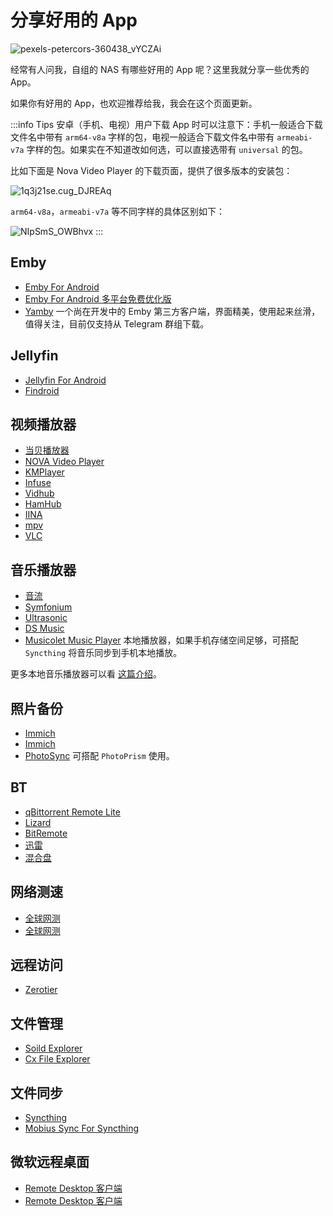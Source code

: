 # 分享好用的 App

![pexels-petercors-360438_vYCZAi](https://img-1255332810.cos.ap-chengdu.myqcloud.com/pexels-petercors-360438_vYCZAi.jpg)

经常有人问我，自组的 NAS 有哪些好用的 App 呢？这里我就分享一些优秀的 App。

如果你有好用的 App，也欢迎推荐给我，我会在这个页面更新。

:::info Tips
安卓（手机、电视）用户下载 App 时可以注意下：手机一般适合下载文件名中带有 `arm64-v8a` 字样的包，电视一般适合下载文件名中带有 `armeabi-v7a` 字样的包。如果实在不知道改如何选，可以直接选带有 `universal` 的包。

比如下面是 Nova Video Player 的下载页面，提供了很多版本的安装包：

![1q3j21se.cug_DJREAq](https://img-1255332810.cos.ap-chengdu.myqcloud.com/1q3j21se.cug_DJREAq.png)

`arm64-v8a`，`armeabi-v7a` 等不同字样的具体区别如下：

![NIpSmS_OWBhvx](https://img-1255332810.cos.ap-chengdu.myqcloud.com/NIpSmS_OWBhvx.png)
:::

## Emby 

- [Emby For Android](https://emby.media/emby-for-android.html) <Badge type="tip" text="Android" /><Badge type="warning" text="官方" />
- [Emby For Android 多平台免费优化版](https://www.lckp.top/thing/emby-client/) <Badge type="tip" text="Android" />
- [Yamby](https://t.me/yamby_release) <Badge type="tip" text="Android" /> 一个尚在开发中的 Emby 第三方客户端，界面精美，使用起来丝滑，值得关注，目前仅支持从 Telegram 群组下载。

## Jellyfin

- [Jellyfin For Android](https://github.com/jellyfin/jellyfin-android) <Badge type="tip" text="Android" /><Badge type="warning" text="官方" />
- [Findroid](https://github.com/jarnedemeulemeester/findroid) <Badge type="tip" text="Android" />

## 视频播放器

- [当贝播放器](https://www.dangbei.com/player/) <Badge type="tip" text="Android TV" />
- [NOVA Video Player](https://github.com/nova-video-player/aos-AVP/releases/) <Badge type="tip" text="Android TV" />
- [KMPlayer](https://play.google.com/store/apps/details?id=com.kmplayer&hl=en_US) <Badge type="tip" text="Android" />
- [Infuse](https://apps.apple.com/us/app/infuse-video-player/id1136220934) <Badge type="tip" text="iOS" />
- [Vidhub](https://apps.apple.com/cn/app/vidhub-%E9%AB%98%E6%B8%85%E5%BD%B1%E7%89%87%E8%A7%86%E9%A2%91%E6%92%AD%E6%94%BE%E5%99%A8-%E5%BF%AB%E6%92%AD%E9%98%BF%E9%87%8C%E4%BA%91%E7%9B%98-%E7%99%BE%E5%BA%A6%E7%BD%91%E7%9B%98/id1659622164) <Badge type="tip" text="iOS" /><Badge type="tip" text="macOS" />
- [HamHub](https://apps.apple.com/us/app/hamhub/id6458691598) <Badge type="tip" text="iOS" />
- [IINA](https://iina.io/) <Badge type="tip" text="macOS" />
- [mpv](https://mpv.io/) <Badge type="tip" text="macOS" /><Badge type="tip" text="Windows" />
- [VLC](https://www.videolan.org/) <Badge type="tip" text="macOS" /><Badge type="tip" text="Windows" />

## 音乐播放器

- [音流](https://music.aqzscn.cn/) <Badge type="tip" text="Android" /><Badge type="tip" text="iOS" />
- [Symfonium](https://symfonium.app/) <Badge type="tip" text="Android" />
- [Ultrasonic](https://ultrasonic.gitlab.io/) <Badge type="tip" text="Android" />
- [DS Music](https://apps.apple.com/cn/app/ds-music-synology%E7%BE%A4%E6%99%96nas%E9%9F%B3%E4%B9%90%E6%92%AD%E6%94%BE%E5%99%A8/id6476442387) <Badge type="tip" text="iOS" />
- [Musicolet Music Player](https://play.google.com/store/apps/details?id=in.krosbits.musicolet&hl=en_US) <Badge type="tip" text="Android" /> 本地播放器，如果手机存储空间足够，可搭配 `Syncthing` 将音乐同步到手机本地播放。

更多本地音乐播放器可以看 [这篇介绍](https://sspai.com/post/77789)。

## 照片备份

- [Immich](https://github.com/immich-app/immich/releases) <Badge type="tip" text="Android" /><Badge type="warning" text="官方" />
- [Immich](https://apps.apple.com/us/app/immich/id1613945652) <Badge type="tip" text="iOS" /><Badge type="warning" text="官方" />
- [PhotoSync](https://www.photosync-app.com/home) <Badge type="tip" text="Android" /><Badge type="tip" text="iOS" /> 可搭配 `PhotoPrism` 使用。

## BT

- [qBittorrent Remote Lite](https://play.google.com/store/apps/details?id=me.fengmlo.qbRemoteFree&hl=en_US) <Badge type="tip" text="Android" />
- [Lizard](https://nagornyi.su/lizard/) <Badge type="tip" text="macOS" />
- [BitRemote](https://testflight.apple.com/join/yOuPRI3A) <Badge type="tip" text="iOS" /><Badge type="danger" text="TestFlight" />
- [迅雷](https://m.xunlei.com/) <Badge type="tip" text="Android" /><Badge type="tip" text="iOS" />
- [混合盘](https://hunhepan.com/) <Badge type="tip" text="Android" />

## 网络测速

- [全球网测](https://apps.apple.com/cn/app/%E5%85%A8%E7%90%83%E7%BD%91%E6%B5%8B/id1668623776) <Badge type="tip" text="iOS" /><Badge type="warning" text="官方" />
- [全球网测](http://dlc.cnspeedtest.com:8088/TaierAndroid/download/globalspeed_down.html) <Badge type="tip" text="Android" /><Badge type="warning" text="官方" />

## 远程访问

- [Zerotier](https://www.zerotier.com/download/) <Badge type="tip" text="Android" /><Badge type="tip" text="iOS" /><Badge type="warning" text="官方" />

## 文件管理

- [Soild Explorer](https://neatbytes.com/solidexplorer/) <Badge type="tip" text="Android" />
- [Cx File Explorer](https://cxfileexplorer.com/) <Badge type="tip" text="Android" />

## 文件同步

- [Syncthing](https://play.google.com/store/apps/details?id=com.nutomic.syncthingandroid) <Badge type="tip" text="Android" /><Badge type="warning" text="官方" />
- [Mobius Sync For Syncthing](https://apps.apple.com/us/app/m%C3%B6bius-sync/id1539203216) <Badge type="tip" text="iOS" />

## 微软远程桌面

- [Remote Desktop 客户端](https://play.google.com/store/apps/details?id=com.microsoft.rdc.androidx) <Badge type="tip" text="Android" /><Badge type="warning" text="官方" />
- [Remote Desktop 客户端](https://apps.apple.com/us/app/remote-desktop-mobile/id714464092) <Badge type="tip" text="iOS" /><Badge type="warning" text="官方" />